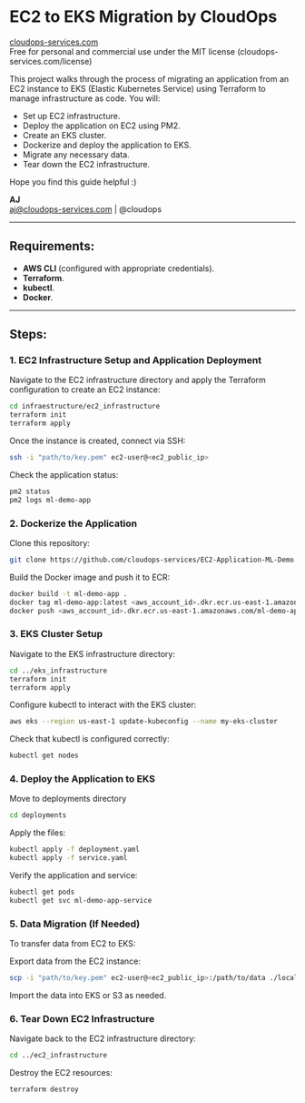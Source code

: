 # EC2 to EKS Migration by CloudOps

[cloudops-services.com](http://cloudops-services.com)  
Free for personal and commercial use under the MIT license (cloudops-services.com/license)

This project walks through the process of migrating an application from an EC2 instance to EKS (Elastic Kubernetes Service) using Terraform to manage infrastructure as code. You will:

- Set up EC2 infrastructure.
- Deploy the application on EC2 using PM2.
- Create an EKS cluster.
- Dockerize and deploy the application to EKS.
- Migrate any necessary data.
- Tear down the EC2 infrastructure.

Hope you find this guide helpful :)

**AJ**  
aj@cloudops-services.com | @cloudops

---

## Requirements:

- **AWS CLI** (configured with appropriate credentials).
- **Terraform**.
- **kubectl**.
- **Docker**.

---

## Steps:

### 1. EC2 Infrastructure Setup and Application Deployment

Navigate to the EC2 infrastructure directory and apply the Terraform configuration to create an EC2 instance:

```bash
cd infraestructure/ec2_infrastructure
terraform init
terraform apply
```

Once the instance is created, connect via SSH:

```bash
ssh -i "path/to/key.pem" ec2-user@<ec2_public_ip>
```
Check the application status:

```bash
pm2 status
pm2 logs ml-demo-app
```

### 2. Dockerize the Application

Clone this repository:

```bash
git clone https://github.com/cloudops-services/EC2-Application-ML-Demo.git
```

Build the Docker image and push it to ECR:

```bash
docker build -t ml-demo-app .
docker tag ml-demo-app:latest <aws_account_id>.dkr.ecr.us-east-1.amazonaws.com/ml-demo-app:latest
docker push <aws_account_id>.dkr.ecr.us-east-1.amazonaws.com/ml-demo-app:latest
```

### 3. EKS Cluster Setup

Navigate to the EKS infrastructure directory:

```bash
cd ../eks_infrastructure
terraform init
terraform apply
```

Configure kubectl to interact with the EKS cluster:

```bash
aws eks --region us-east-1 update-kubeconfig --name my-eks-cluster
```

Check that kubectl is configured correctly:

```bash
kubectl get nodes
```

### 4. Deploy the Application to EKS

Move to deployments directory

```bash
cd deployments
```

Apply the files:

```bash
kubectl apply -f deployment.yaml
kubectl apply -f service.yaml
```

Verify the application and service:

```bash
kubectl get pods
kubectl get svc ml-demo-app-service
```

### 5. Data Migration (If Needed)

To transfer data from EC2 to EKS:

Export data from the EC2 instance:

```bash
scp -i "path/to/key.pem" ec2-user@<ec2_public_ip>:/path/to/data ./local-directory/
```

Import the data into EKS or S3 as needed.

### 6. Tear Down EC2 Infrastructure

Navigate back to the EC2 infrastructure directory:

```bash
cd ../ec2_infrastructure
```

Destroy the EC2 resources:

```bash
terraform destroy
```
